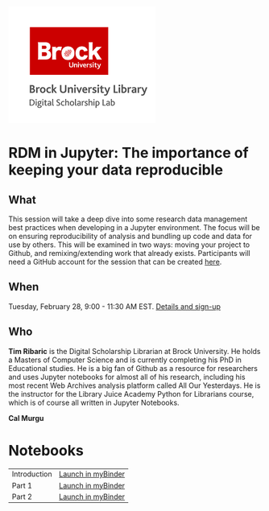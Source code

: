 ![dsl logo](dsl_logo.png)

# RDM in Jupyter: The importance of keeping your data reproducible

## What

This session will take a deep dive into some research data management best practices when developing in a Jupyter environment. The focus will be on ensuring reproducibility of analysis and bundling up code and data for use by others. This will be examined in two ways: moving your project to Github, and remixing/extending work that already exists. Participants will need a GitHub account for the session that can be created [here](https://github.com/join).

## When 

Tuesday, February 28, 9:00 - 11:30 AM EST. [Details and sign-up]()


## Who

**Tim Ribaric** is the Digital Scholarship Librarian at Brock University. He holds a Masters of Computer Science and is currently completing his PhD in Educational studies. He is a big fan of Github as a resource for researchers and uses Jupyter notebooks for almost all of his research, including his most recent Web Archives analysis platform called All Our Yesterdays. He is the instructor for the Library Juice Academy Python for Librarians course, which is of course all written in Jupyter Notebooks.

**Cal Murgu**


# Notebooks

|   |   |
|---|---|
|Introduction | [Launch in myBinder](intro.ipynb)|
|Part 1| [Launch in myBinder](part_1.ipynb)|
|Part 2| [Launch in myBinder](part_2.ipynb)|